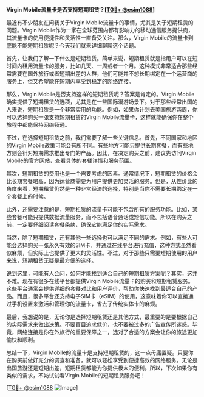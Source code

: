 **Virgin Mobile流量卡是否支持短期租赁？[[TG💪+ @esim1088](https://t.me/s/esim1088)]**

最近有不少朋友在问我关于Virgin Mobile流量卡的事情，尤其是关于短期租赁的问题。Virgin Mobile作为一家在全球范围内都有影响力的移动通信服务提供商，其流量卡的使用便捷性和灵活性一直备受关注。那么，Virgin Mobile的流量卡到底能不能短期租赁呢？今天我们就来详细聊聊这个话题。

首先，让我们了解一下什么是短期租赁。简单来说，短期租赁就是指用户可以在短时间内租用流量卡的服务，比如几天、一周或者一个月。这种模式非常适合那些经常需要在国外旅行或者短期出差的人群，他们可能并不想长期绑定在一个运营商的服务上，但又希望能在短期内享受到稳定的网络连接。

那么，Virgin Mobile是否支持这样的短期租赁呢？答案是肯定的。Virgin Mobile确实提供了短期租赁的选项，尤其是在一些国际漫游场景下。对于那些经常出国的人来说，短期租赁是一个非常实用的功能。例如，如果你计划去美国旅游两周，你可以选择购买一张支持短期租赁的Virgin Mobile流量卡，这样就能确保你在整个旅程中都能保持网络畅通。

不过，在选择短期租赁之前，我们需要了解一些关键信息。首先，不同国家和地区的Virgin Mobile政策可能会有所不同。有些地方可能只提供长期套餐，而有些地方则会针对短期需求推出专门的产品。因此，在决定购买之前，建议先访问Virgin Mobile的官方网站，查看具体的套餐详情和服务范围。

其次，短期租赁的费用也是一个需要考虑的因素。通常情况下，短期租赁的价格会比长期套餐略高，因为运营商需要为用户提供更加灵活的服务。但是，从性价比的角度来看，短期租赁仍然是一种非常经济的选择，特别是当你不需要长期绑定在一个套餐上的时候。

此外，还需要注意的是，短期租赁的流量卡可能不包含所有的服务功能。比如，某些套餐可能只提供数据流量服务，而不包括语音通话或短信功能。所以在购买之前，一定要仔细阅读套餐条款，确保它能满足你的实际需求。

当然，除了短期租赁，还有其他一些选择也可以满足不同的需求。例如，有些人可能会选择购买一张永久有效的SIM卡，并通过在线平台进行充值，这种方式虽然看似麻烦，但实际上也提供了更大的灵活性。不过，对于那些只需要短期使用的用户来说，短期租赁无疑是最方便的选择。

说到这里，可能有人会问，如何才能找到适合自己的短期租赁方案呢？其实，这并不难。现在有很多在线平台都提供Virgin Mobile流量卡的购买和短期租赁服务。这些平台通常会提供详细的套餐对比和用户评价，帮助你快速找到最适合自己的产品。而且，很多平台还支持电子SIM卡（eSIM）的使用，这意味着你可以直接通过手机设置来激活和管理你的流量卡，省去了传统实体卡的麻烦。

最后，我想说的是，无论你是选择短期租赁还是其他方式，最重要的是要根据自己的实际需求来做出决策。不要盲目追求低价，也不要被过多的广告宣传所迷惑。毕竟，网络连接是你在外旅行的重要保障之一，选对了合适的方案会让你的旅途更加愉快和顺利。

总结一下，Virgin Mobile的流量卡是支持短期租赁的，这一点毋庸置疑。只要你在购买前做好充分的调查和准备，就可以轻松享受到便捷高效的网络服务。无论是出国旅游还是短期出差，短期租赁都能为你提供极大的便利。所以，下次如果你有类似的需求，不妨试试看Virgin Mobile的短期租赁服务吧！

[[TG💪+ @esim1088](https://t.me/s/esim1088) ![Image](https://i.postimg.cc/4NQfJmqS/Snipaste-2025-05-13-00-14-12.png)]